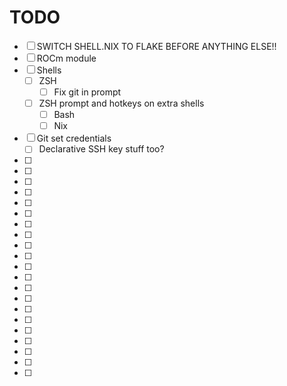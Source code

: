 # TODO
 - [ ] SWITCH SHELL.NIX TO FLAKE BEFORE ANYTHING ELSE!!
 - [ ] ROCm module
 - [ ] Shells
     - [ ] ZSH
         - [ ] Fix git in prompt
     - [ ] ZSH prompt and hotkeys on extra shells
         - [ ] Bash
         - [ ] Nix
 - [ ] Git set credentials 
     - [ ] Declarative SSH key stuff too?
 - [ ] 
 - [ ] 
 - [ ] 
 - [ ] 
 - [ ] 
 - [ ] 
 - [ ] 
 - [ ] 
 - [ ] 
 - [ ] 
 - [ ] 
 - [ ] 
 - [ ] 
 - [ ] 
 - [ ] 
 - [ ] 
 - [ ] 
 - [ ] 
 - [ ] 
 - [ ] 
 - [ ] 

